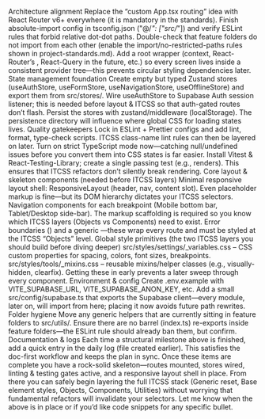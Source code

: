 Architecture alignment
Replace the “custom App.tsx routing” idea with React Router v6+ everywhere (it is mandatory in the standards).
Finish absolute-import config in tsconfig.json ("@/_": ["src/_"]) and verify ESLint rules that forbid relative dot-dot paths.
Double-check that feature folders do not import from each other (enable the import/no-restricted-paths rules shown in project-standards.md).
Add a root <AppProvider> wrapper (context, React-Router’s <BrowserRouter>, React-Query in the future, etc.) so every screen lives inside a consistent provider tree—this prevents circular styling dependencies later.
State management foundation
Create empty but typed Zustand stores (useAuthStore, useFormStore, useNavigationStore, useOfflineStore) and export them from src/stores/.
Wire useAuthStore to Supabase Auth session listener; this is needed before layout & ITCSS so that auth-gated routes don’t flash.
Persist the stores with zustand/middleware (localStorage). The persistence directory will influence where global CSS for loading states lives.
Quality gatekeepers
Lock in ESLint + Prettier configs and add lint, format, type-check scripts. ITCSS class-name lint rules can then be layered on later.
Turn on strict TypeScript mode now—catching null/undefined issues before you convert them into CSS states is far easier.
Install Vitest & React-Testing-Library; create a single passing test (e.g., <App /> renders). This ensures that ITCSS refactors don’t silently break rendering.
Core layout & skeleton components (needed before ITCSS layers)
Minimal responsive layout shell: ResponsiveLayout (header, nav, content slot). Even placeholder markup is fine—but its DOM hierarchy dictates your ITCSS selectors.
Navigation components for each breakpoint (Mobile bottom bar, Tablet/Desktop side-bar). The markup scaffolding is required so you know which ITCSS layers (Objects vs Components) need to exist.
Error boundaries (<AppErrorBoundary>) and a generic <FullScreenLoader>—these wrap every route and must be styled at the ITCSS “Objects” level.
Global style primitives (the two ITCSS layers you should build before diving deeper)
src/styles/settings/\_variables.css – CSS custom properties for spacing, colors, font sizes, breakpoints.
src/styles/tools/\_mixins.css – reusable mixins/helper classes (e.g., visually-hidden, clearfix).
Getting these in early prevents a later sweep through every component.
Environment & config
Create .env.example with VITE_SUPABASE_URL, VITE_SUPABASE_ANON_KEY, etc.
Add a small src/config/supabase.ts that exports the Supabase client—every module, later on, will import from here; placing it now avoids future path rewrites.
Folder hygiene
Move any generic helpers that are currently sitting in feature folders to src/utils/.
Ensure there are no barrel (index.ts) re-exports inside feature folders—the ESLint rule should already ban them, but confirm.
Documentation & logs
Each time a structural milestone above is finished, add a quick entry in the daily log (file created earlier). This satisfies the doc-first workflow and keeps the plan in sync.
Once these items are complete you have a rock-solid skeleton—routes mounted, stores wired, linting & testing gates active, and a responsive layout shell in place. From there you can safely begin layering the full ITCSS stack (Generic reset, Base element styles, Objects, Components, Utilities) without worrying that fundamental refactors will invalidate your selectors.
Let me know when the above is in place or if you’d like code snippets for any specific bullet.
